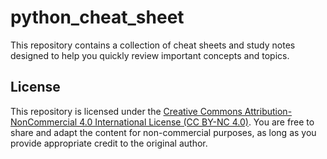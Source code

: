 # python_cheat_sheet
This repository contains a collection of cheat sheets and study notes designed to help you quickly review important concepts and topics.


## License

This repository is licensed under the [Creative Commons Attribution-NonCommercial 4.0 International License (CC BY-NC 4.0)](https://creativecommons.org/licenses/by-nc/4.0/).
You are free to share and adapt the content for non-commercial purposes, as long as you provide appropriate credit to the original author.
